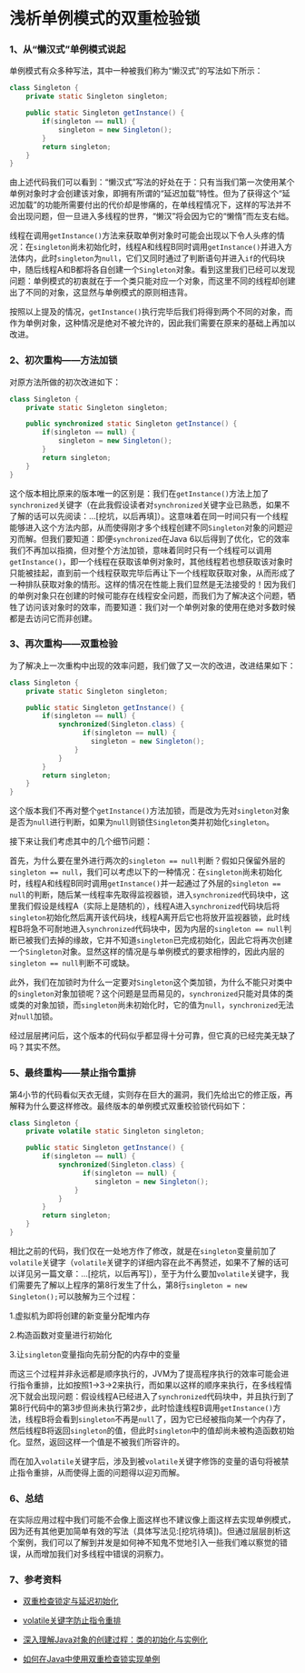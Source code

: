 # 浅析单例模式的双重检验锁

### 1、从“懒汉式”单例模式说起

单例模式有众多种写法，其中一种被我们称为“懒汉式”的写法如下所示：

```java
class Singleton {
    private static Singleton singleton;

    public static Singleton getInstance() {
        if(singleton == null) {
            singleton = new Singleton();
        }
        return singleton;
    }
}
```
由上述代码我们可以看到：“懒汉式”写法的好处在于：只有当我们第一次使用某个单例对象时才会创建该对象，即拥有所谓的“延迟加载”特性。但为了获得这个“延迟加载”的功能所需要付出的代价却是惨痛的，在单线程情况下，这样的写法并不会出现问题，但一旦进入多线程的世界，“懒汉”将会因为它的“懒惰”而左支右绌。

线程在调用`getInstance()`方法来获取单例对象时可能会出现以下令人头疼的情况：在`singleton`尚未初始化时，线程A和线程B同时调用`getInstance()`并进入方法体内，此时`singleton`为`null`，它们又同时通过了判断语句并进入`if`的代码块中，随后线程A和B都将各自创建一个`Singleton`对象。看到这里我们已经可以发现问题：单例模式的初衷就在于一个类只能对应一个对象，而这里不同的线程却创建出了不同的对象，这显然与单例模式的原则相违背。

按照以上提及的情况，`getInstance()`执行完毕后我们将得到两个不同的对象，而作为单例对象，这种情况是绝对不被允许的，因此我们需要在原来的基础上再加以改进。

### 2、初次重构——方法加锁

对原方法所做的初次改进如下：

```java
class Singleton {
    private static Singleton singleton;

    public synchronized static Singleton getInstance() {
        if(singleton == null) {
            singleton = new Singleton();
        }
        return singleton;
    }
}
```

这个版本相比原来的版本唯一的区别是：我们在`getInstance()`方法上加了`synchronized`关键字（在此我假设读者对`synchronized`关键字业已熟悉，如果不了解的话可以先阅读：...[挖坑，以后再填]）。这意味着在同一时间只有一个线程能够进入这个方法内部，从而使得刚才多个线程创建不同`Singleton`对象的问题迎刃而解。但我们要知道：即便`synchronized`在Java 6以后得到了优化，它的效率我们不再加以指摘，但对整个方法加锁，意味着同时只有一个线程可以调用`getInstance()`，即一个线程在获取该单例对象时，其他线程若也想获取该对象时只能被挂起，直到前一个线程获取完毕后再让下一个线程取获取对象，从而形成了一种排队获取对象的情形。这样的情况在性能上我们显然是无法接受的！因为我们的单例对象只在创建的时候可能存在线程安全问题，而我们为了解决这个问题，牺牲了访问该对象时的效率，而要知道：我们对一个单例对象的使用在绝对多数时候都是去访问它而非创建。

### 3、再次重构——双重检验

为了解决上一次重构中出现的效率问题，我们做了又一次的改进，改进结果如下：

```java
class Singleton {
    private static Singleton singleton;

    public static Singleton getInstance() {
        if(singleton == null) {
            synchronized(Singleton.class) {
                  if(singleton == null) {
           		 	singleton = new Singleton();
        		}  
            }  
        }
        return singleton;
    }
}
```
这个版本我们不再对整个`getInstance()`方法加锁，而是改为先对`singleton`对象是否为`null`进行判断，如果为`null`则锁住`Singleton`类并初始化`singleton`。

接下来让我们考虑其中的几个细节问题：

首先，为什么要在里外进行两次的`singleton == null`判断？假如只保留外层的`singleton == null`，我们可以考虑以下的一种情况：在`singleton`尚未初始化时，线程A和线程B同时调用`getInstance()`并一起通过了外层的`singleton == null`的判断，随后某一线程率先取得监视器锁，进入`synchronized`代码块中，这里我们假设是线程A（实际上是随机的），线程A进入`synchronized`代码块后将`singleton`初始化然后离开该代码块，线程A离开后它也将放开监视器锁，此时线程B将急不可耐地进入`synchronized`代码块中，因为内层的`singleton == null`判断已被我们去掉的缘故，它并不知道`singleton`已完成初始化，因此它将再次创建一个`Singleton`对象。显然这样的情况是与单例模式的要求相悖的，因此内层的`singleton == null`判断不可或缺。

此外，我们在加锁时为什么一定要对`Singleton`这个类加锁，为什么不能只对类中的`singleton`对象加锁呢？这个问题是显而易见的，`synchronized`只能对具体的类或类的对象加锁，而`singleton`尚未初始化时，它的值为`null`，`synchronized`无法对`null`加锁。

经过层层拷问后，这个版本的代码似乎都显得十分可靠，但它真的已经完美无缺了吗？其实不然。

### 5、最终重构——禁止指令重排

第4小节的代码看似天衣无缝，实则存在巨大的漏洞，我们先给出它的修正版，再解释为什么要这样修改。最终版本的单例模式双重校验锁代码如下：

```java
class Singleton {
    private volatile static Singleton singleton;

    public static Singleton getInstance() {
        if(singleton == null) {
            synchronized(Singleton.class) {
                  if(singleton == null) {
           			 singleton = new Singleton();
        		} 
            }  
        }
        return singleton;
    }
}
```
相比之前的代码，我们仅在一处地方作了修改，就是在`singleton`变量前加了`volatile`关键字（`volatile`关键字的详细内容在此不再赘述，如果不了解的话可以详见另一篇文章：...[挖坑，以后再写]），至于为什么要加`volatile`关键字，我们需要先了解以上程序的第8行发生了什么，第8行`singleton = new Singleton();`可以肢解为三个过程：

1.虚拟机为即将创建的新变量分配堆内存 

 2.构造函数对变量进行初始化

3.让`singleton`变量指向先前分配的内存中的变量

而这三个过程并非永远都是顺序执行的，JVM为了提高程序执行的效率可能会进行指令重排，比如按照1->3->2来执行，而如果以这样的顺序来执行，在多线程情况下就会出现问题：假设线程A已经进入了`synchronized`代码块中，并且执行到了第8行代码中的第3步但尚未执行第2步，此时恰逢线程B调用`getInstance()`方法，线程B将会看到`singleton`不再是`null`了，因为它已经被指向某一个内存了，然后线程B将返回`singleton`的值，但此时`singleton`中的值却尚未被构造函数初始化。显然，返回这样一个值是不被我们所容许的。

而在加入`volatile`关键字后，涉及到被`volatile`关键字修饰的变量的语句将被禁止指令重排，从而使得上面的问题得以迎刃而解。

### 6、总结

在实际应用过程中我们可能不会像上面这样也不建议像上面这样去实现单例模式，因为还有其他更加简单有效的写法（具体写法见:[挖坑待填])。但通过层层剖析这个案例，我们可以了解到并发是如何神不知鬼不觉地引入一些我们难以察觉的错误，从而增加我们对多线程中错误的洞察力。

### 7、参考资料

-   [双重检查锁定与延迟初始化](https://www.infoq.cn/article/double-checked-locking-with-delay-initialization#anch136785)


- [volatile关键字防止指令重排](https://blog.csdn.net/jks456/article/details/79857149)

- [深入理解Java对象的创建过程：类的初始化与实例化](<https://blog.csdn.net/justloveyou_/article/details/72466416>)

- [如何在Java中使用双重检查锁实现单例](http://www.importnew.com/12196.html)

